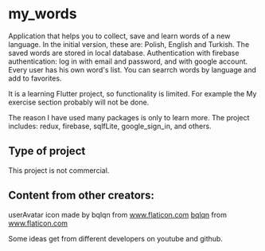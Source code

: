 # my_words

Application that helps you to collect, save and learn words of a new language. In the initial version, these are: Polish, English and Turkish.
The saved words are stored in local database.
Authentication with firebase authentication: log in with email and password,
and with google account.
Every user has his own word's list.
You can searrch words by language and add to favorites.

It is a learning Flutter project, so functionality is limited.
For example the My exercise section probably will not be done.


The reason I have used many packages is only to learn more.
The project includes:
redux, firebase, sqlfLite, google_sign_in, and others.

## Type of project

This project is not commercial.

## Content from other creators:

userAvatar icon made by bqlqn from www.flaticon.com
<a href="https://www.flaticon.com/free-icon/user_2948062" title="bqlqn">bqlqn</a> from <a href="https://www.flaticon.com/" title="Flaticon"> www.flaticon.com</a>

Some ideas get from different developers on youtube and github.
